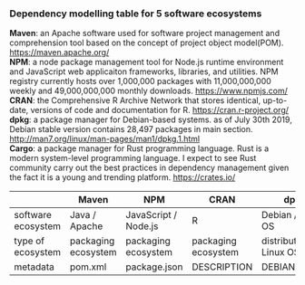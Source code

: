 ### Dependency modelling table for 5 software ecosystems

**Maven**: an Apache software used for software project management and comprehension tool based on the concept of project object model(POM). https://maven.apache.org/ <br>
**NPM**: a node package management tool for Node.js runtime environment and JavaScript web applicaiton frameworks, libraries, and utilities. NPM registry currently hosts over 1,000,000 packages with 11,000,000,000 weekly and 49,000,000,000 monthly downloads. https://www.npmjs.com/ <br>
**CRAN**: the Comprehensive R Archive Network that stores identical, up-to-date, versions of code and documentation for R. https://cran.r-project.org/ <br>
**dpkg**: a package manager for Debian-based systems. as of July 30th 2019, Debian stable version contains 28,497 packages in main section. http://man7.org/linux/man-pages/man1/dpkg.1.html <br>
**Cargo**: a package manager for Rust programming language. Rust is a modern system-level programming language. I expect to see Rust community carry out the best practices in dependency management given the fact it is a young and trending platform. https://crates.io/ <br>

|                    | Maven               | NPM                  | CRAN                | dpkg                       | Cargo               |
| ------------------ | ------------------- | -------------------- | ------------------- | -------------------------- | ------------------- |
| software ecosystem | Java / Apache       | JavaScript / Node.js | R                   | Debian / Linux OS          | Rust                |
| type of ecosystem  | packaging ecosystem | packaging ecosystem  | packaging ecosystem | distribution for Linux OSs | packaging ecosystem |
| metadata           | pom.xml             | package.json         | DESCRIPTION         | DEBIAN/control             | Cargo.toml          |

